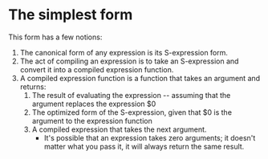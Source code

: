 # The simplest form

This form has a few notions:

1) The canonical form of any expression is its S-expression form.
1) The act of compiling an expression is to take an S-expression and convert it into a compiled expression function.
1) A compiled expression function is a function that takes an argument and returns:
    1) The result of evaluating the expression -- assuming that the argument replaces the expression $0
    2) The optimized form of the S-expression, given that $0 is the argument to the expression function
    3) A compiled expression that takes the next argument.
        * It's possible that an expression takes zero arguments; it doesn't matter what you pass it, it will always return the same result.

